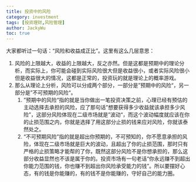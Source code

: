 ```yaml
---
title: 投资中的风险
category: investment
tags: [投资理财,风险管理]
author: JackyWu
toc: true
---
```


大家都听过一句话：“风险和收益成正比”。这里有这么几层意思：

1. 风险的上限越大，收益的上限越大，反之亦然。但是这都是预期中的理论分析，而实际上，你可能会碰到实际风险很大但是收益很小，或者实际风险很小但是收益很大的情况，这都是正常的，投资玩的就是理论上的概率游戏。
2. 那么从理论上分析，风险可以分成两个部分，一部分是”预期中的风险“，另一部分是”不可预期的风险“。
   1. ”预期中的风险“指的就是当你做出一笔投资决策之前，心理已经有预估的主动选择去承担的风险，应了那句话”想要获得多少收益就该承担多少风险”，这部分风险体现在二级市场就是”波动“，而这个波动幅度就应该在你的止损范围之内，你就是选择了用这部分止损的钱来应对风险，你就该泰然处之。
   2. “不可预期风险”指的就是超出你预期的，不可预知的，你不愿意承担的风险，体现在二级市场就是巨大的波动，且超出了你的止损范围，那时只有严格的止损策略才能帮的了你，既然这部分风险不是你想承担的，那么这部分收益显然也不该是属于你的。投资市场有一句老话“你永远赚不到超出你能力范围的钱，你也赚不到超出你风险承受能力的钱”。所以要摆好心态，有的钱是你能赚的，有的钱不是你能赚的，守好自己的能力圈。